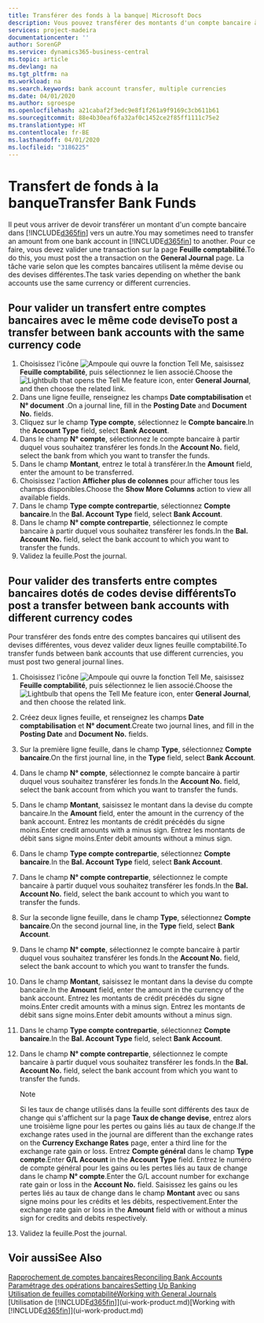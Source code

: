 ```yaml
---
title: Transférer des fonds à la banque| Microsoft Docs
description: Vous pouvez transférer des montants d'un compte bancaire à un autre, y compris dans différentes devises, en validant la transaction dans la feuille comptabilité.
services: project-madeira
documentationcenter: ''
author: SorenGP
ms.service: dynamics365-business-central
ms.topic: article
ms.devlang: na
ms.tgt_pltfrm: na
ms.workload: na
ms.search.keywords: bank account transfer, multiple currencies
ms.date: 04/01/2020
ms.author: sgroespe
ms.openlocfilehash: a21cabaf2f3edc9e8f1f261a9f9169c3cb611b61
ms.sourcegitcommit: 88e4b30eaf6fa32af0c1452ce2f85ff1111c75e2
ms.translationtype: HT
ms.contentlocale: fr-BE
ms.lasthandoff: 04/01/2020
ms.locfileid: "3186225"
---
```

# <a name="transfer-bank-funds"></a><span data-ttu-id="85a81-103">Transfert de fonds à la banque</span><span class="sxs-lookup"><span data-stu-id="85a81-103">Transfer Bank Funds</span></span>
<span data-ttu-id="85a81-104">Il peut vous arriver de devoir transférer un montant d'un compte bancaire dans [!INCLUDE[d365fin](includes/d365fin_md.md)] vers un autre.</span><span class="sxs-lookup"><span data-stu-id="85a81-104">You may sometimes need to transfer an amount from one bank account in [!INCLUDE[d365fin](includes/d365fin_md.md)] to another.</span></span> <span data-ttu-id="85a81-105">Pour ce faire, vous devez valider une transaction sur la page **Feuille comptabilité**.</span><span class="sxs-lookup"><span data-stu-id="85a81-105">To do this, you must post the a transaction on the **General Journal** page.</span></span> <span data-ttu-id="85a81-106">La tâche varie selon que les comptes bancaires utilisent la même devise ou des devises différentes.</span><span class="sxs-lookup"><span data-stu-id="85a81-106">The task varies depending on whether the bank accounts use the same currency or different currencies.</span></span>

## <a name="to-post-a-transfer-between-bank-accounts-with-the-same-currency-code"></a><span data-ttu-id="85a81-107">Pour valider un transfert entre comptes bancaires avec le même code devise</span><span class="sxs-lookup"><span data-stu-id="85a81-107">To post a transfer between bank accounts with the same currency code</span></span>
1. <span data-ttu-id="85a81-108">Choisissez l'icône ![Ampoule qui ouvre la fonction Tell Me](media/ui-search/search_small.png "Dites-moi ce que vous voulez faire"), saisissez **Feuille comptabilité**, puis sélectionnez le lien associé.</span><span class="sxs-lookup"><span data-stu-id="85a81-108">Choose the ![Lightbulb that opens the Tell Me feature](media/ui-search/search_small.png "Tell me what you want to do") icon, enter **General Journal**, and then choose the related link.</span></span>
2. <span data-ttu-id="85a81-109">Dans une ligne feuille, renseignez les champs **Date comptabilisation** et **N° document** .</span><span class="sxs-lookup"><span data-stu-id="85a81-109">On a journal line, fill in the **Posting Date** and **Document No.** fields.</span></span>
3. <span data-ttu-id="85a81-110">Cliquez sur le champ **Type compte**, sélectionnez le **Compte bancaire**.</span><span class="sxs-lookup"><span data-stu-id="85a81-110">In the **Account Type** field, select **Bank Account**.</span></span>
4. <span data-ttu-id="85a81-111">Dans le champ **N° compte**, sélectionnez le compte bancaire à partir duquel vous souhaitez transférer les fonds.</span><span class="sxs-lookup"><span data-stu-id="85a81-111">In the **Account No.** field, select the bank from which you want to transfer the funds.</span></span>
5. <span data-ttu-id="85a81-112">Dans le champ **Montant**, entrez le total à transférer.</span><span class="sxs-lookup"><span data-stu-id="85a81-112">In the **Amount** field, enter the amount to be transferred.</span></span>
6. <span data-ttu-id="85a81-113">Choisissez l'action **Afficher plus de colonnes** pour afficher tous les champs disponibles.</span><span class="sxs-lookup"><span data-stu-id="85a81-113">Choose the **Show More Columns** action to view all available fields.</span></span>
7. <span data-ttu-id="85a81-114">Dans le champ **Type compte contrepartie**, sélectionnez **Compte bancaire**.</span><span class="sxs-lookup"><span data-stu-id="85a81-114">In the **Bal. Account Type** field, select **Bank Account**.</span></span>
8. <span data-ttu-id="85a81-115">Dans le champ **N° compte contrepartie**, sélectionnez le compte bancaire à partir duquel vous souhaitez transférer les fonds.</span><span class="sxs-lookup"><span data-stu-id="85a81-115">In the **Bal. Account No.** field, select the bank account to which you want to transfer the funds.</span></span>
9. <span data-ttu-id="85a81-116">Validez la feuille.</span><span class="sxs-lookup"><span data-stu-id="85a81-116">Post the journal.</span></span>

## <a name="to-post-a-transfer-between-bank-accounts-with-different-currency-codes"></a><span data-ttu-id="85a81-117">Pour valider des transferts entre comptes bancaires dotés de codes devise différents</span><span class="sxs-lookup"><span data-stu-id="85a81-117">To post a transfer between bank accounts with different currency codes</span></span>
<span data-ttu-id="85a81-118">Pour transférer des fonds entre des comptes bancaires qui utilisent des devises différentes, vous devez valider deux lignes feuille comptabilité.</span><span class="sxs-lookup"><span data-stu-id="85a81-118">To transfer funds between bank accounts that use different currencies, you must post two general journal lines.</span></span>

1. <span data-ttu-id="85a81-119">Choisissez l'icône ![Ampoule qui ouvre la fonction Tell Me](media/ui-search/search_small.png "Dites-moi ce que vous voulez faire"), saisissez **Feuille comptabilité**, puis sélectionnez le lien associé.</span><span class="sxs-lookup"><span data-stu-id="85a81-119">Choose the ![Lightbulb that opens the Tell Me feature](media/ui-search/search_small.png "Tell me what you want to do") icon, enter **General Journal**, and then choose the related link.</span></span>
2. <span data-ttu-id="85a81-120">Créez deux lignes feuille, et renseignez les champs **Date comptabilisation** et **N° document**.</span><span class="sxs-lookup"><span data-stu-id="85a81-120">Create two journal lines, and fill in the **Posting Date** and **Document No.** fields.</span></span>
3. <span data-ttu-id="85a81-121">Sur la première ligne feuille, dans le champ **Type**, sélectionnez **Compte bancaire**.</span><span class="sxs-lookup"><span data-stu-id="85a81-121">On the first journal line, in the **Type** field, select **Bank Account**.</span></span>
4. <span data-ttu-id="85a81-122">Dans le champ **N° compte**, sélectionnez le compte bancaire à partir duquel vous souhaitez transférer les fonds.</span><span class="sxs-lookup"><span data-stu-id="85a81-122">In the **Account No.** field, select the bank account from which you want to transfer the funds.</span></span>
5. <span data-ttu-id="85a81-123">Dans le champ **Montant**, saisissez le montant dans la devise du compte bancaire.</span><span class="sxs-lookup"><span data-stu-id="85a81-123">In the **Amount** field, enter the amount in the currency of the bank account.</span></span> <span data-ttu-id="85a81-124">Entrez les montants de crédit précédés du signe moins.</span><span class="sxs-lookup"><span data-stu-id="85a81-124">Enter credit amounts with a minus sign.</span></span> <span data-ttu-id="85a81-125">Entrez les montants de débit sans signe moins.</span><span class="sxs-lookup"><span data-stu-id="85a81-125">Enter debit amounts without a minus sign.</span></span>
6. <span data-ttu-id="85a81-126">Dans le champ **Type compte contrepartie**, sélectionnez **Compte bancaire**.</span><span class="sxs-lookup"><span data-stu-id="85a81-126">In the **Bal. Account Type** field, select **Bank Account**.</span></span>
7. <span data-ttu-id="85a81-127">Dans le champ **N° compte contrepartie**, sélectionnez le compte bancaire à partir duquel vous souhaitez transférer les fonds.</span><span class="sxs-lookup"><span data-stu-id="85a81-127">In the **Bal. Account No.** field, select the bank account to which you want to transfer the funds.</span></span>
8. <span data-ttu-id="85a81-128">Sur la seconde ligne feuille, dans le champ **Type**, sélectionnez **Compte bancaire**.</span><span class="sxs-lookup"><span data-stu-id="85a81-128">On the second journal line, in the **Type** field, select **Bank Account**.</span></span>
9. <span data-ttu-id="85a81-129">Dans le champ **N° compte**, sélectionnez le compte bancaire à partir duquel vous souhaitez transférer les fonds.</span><span class="sxs-lookup"><span data-stu-id="85a81-129">In the **Account No.** field, select the bank account to which you want to transfer the funds.</span></span>
10. <span data-ttu-id="85a81-130">Dans le champ **Montant**, saisissez le montant dans la devise du compte bancaire.</span><span class="sxs-lookup"><span data-stu-id="85a81-130">In the **Amount** field, enter the amount in the currency of the bank account.</span></span> <span data-ttu-id="85a81-131">Entrez les montants de crédit précédés du signe moins.</span><span class="sxs-lookup"><span data-stu-id="85a81-131">Enter credit amounts with a minus sign.</span></span> <span data-ttu-id="85a81-132">Entrez les montants de débit sans signe moins.</span><span class="sxs-lookup"><span data-stu-id="85a81-132">Enter debit amounts without a minus sign.</span></span>
11. <span data-ttu-id="85a81-133">Dans le champ **Type compte contrepartie**, sélectionnez **Compte bancaire**.</span><span class="sxs-lookup"><span data-stu-id="85a81-133">In the **Bal. Account Type** field, select **Bank Account**.</span></span>  
12. <span data-ttu-id="85a81-134">Dans le champ **N° compte contrepartie**, sélectionnez le compte bancaire à partir duquel vous souhaitez transférer les fonds.</span><span class="sxs-lookup"><span data-stu-id="85a81-134">In the **Bal. Account No.** field, select the bank account from which you want to transfer the funds.</span></span>

    > [!NOTE]  
    > <span data-ttu-id="85a81-135">Si les taux de change utilisés dans la feuille sont différents des taux de change qui s'affichent sur la page **Taux de change devise**, entrez alors une troisième ligne pour les pertes ou gains liés au taux de change.</span><span class="sxs-lookup"><span data-stu-id="85a81-135">If the exchange rates used in the journal are different than the exchange rates on the **Currency Exchange Rates** page, enter a third line for the exchange rate gain or loss.</span></span> <span data-ttu-id="85a81-136">Entrez **Compte général** dans le champ **Type compte**.</span><span class="sxs-lookup"><span data-stu-id="85a81-136">Enter **G/L Account** in the **Account Type** field.</span></span> <span data-ttu-id="85a81-137">Entrez le numéro de compte général pour les gains ou les pertes liés au taux de change dans le champ **N° compte**.</span><span class="sxs-lookup"><span data-stu-id="85a81-137">Enter the G/L account number for exchange rate gain or loss in the **Account No.** field.</span></span> <span data-ttu-id="85a81-138">Saisissez les gains ou les pertes liés au taux de change dans le champ **Montant** avec ou sans signe moins pour les crédits et les débits, respectivement.</span><span class="sxs-lookup"><span data-stu-id="85a81-138">Enter the exchange rate gain or loss in the **Amount** field with or without a minus sign for credits and debits respectively.</span></span>
13. <span data-ttu-id="85a81-139">Validez la feuille.</span><span class="sxs-lookup"><span data-stu-id="85a81-139">Post the journal.</span></span>

## <a name="see-also"></a><span data-ttu-id="85a81-140">Voir aussi</span><span class="sxs-lookup"><span data-stu-id="85a81-140">See Also</span></span>
[<span data-ttu-id="85a81-141">Rapprochement de comptes bancaires</span><span class="sxs-lookup"><span data-stu-id="85a81-141">Reconciling Bank Accounts</span></span>](bank-manage-bank-accounts.md)  
[<span data-ttu-id="85a81-142">Paramétrage des opérations bancaires</span><span class="sxs-lookup"><span data-stu-id="85a81-142">Setting Up Banking</span></span>](bank-setup-banking.md)  
[<span data-ttu-id="85a81-143">Utilisation de feuilles comptabilité</span><span class="sxs-lookup"><span data-stu-id="85a81-143">Working with General Journals</span></span>](ui-work-general-journals.md)  
<span data-ttu-id="85a81-144">[Utilisation de [!INCLUDE[d365fin](includes/d365fin_md.md)]](ui-work-product.md)</span><span class="sxs-lookup"><span data-stu-id="85a81-144">[Working with [!INCLUDE[d365fin](includes/d365fin_md.md)]](ui-work-product.md)</span></span>
